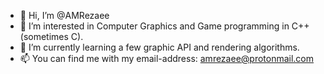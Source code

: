 - 👋 Hi, I’m @AMRezaee
- 👀 I’m interested in Computer Graphics and Game programming in C++ (sometimes C).
- 🌱 I’m currently learning a few graphic API and rendering algorithms.
- 📫 You can find me with my email-address: amrezaee@protonmail.com

<!---
AMRezaee/AMRezaee is a ✨ special ✨ repository because its `README.md` (this file) appears on your GitHub profile.
You can click the Preview link to take a look at your changes.
--->
